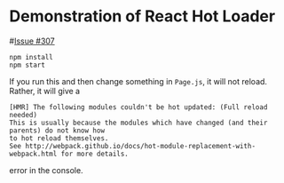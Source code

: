 # Demonstration of React Hot Loader

#[Issue #307](https://github.com/gaearon/react-hot-loader/issues/307)


```
npm install
npm start
```

If you run this and then change something in `Page.js`, it will not reload. Rather, it will give a 

```
[HMR] The following modules couldn't be hot updated: (Full reload needed)
This is usually because the modules which have changed (and their parents) do not know how
to hot reload themselves.
See http://webpack.github.io/docs/hot-module-replacement-with-webpack.html for more details.
```

error in the console.